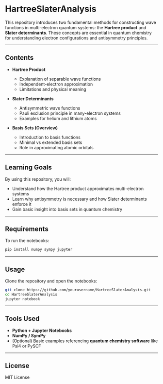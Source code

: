 # HartreeSlaterAnalysis

This repository introduces two fundamental methods for constructing wave functions in multi-electron quantum systems: the **Hartree product** and **Slater determinants**. These concepts are essential in quantum chemistry for understanding electron configurations and antisymmetry principles.

---

## Contents

* **Hartree Product**

  * Explanation of separable wave functions
  * Independent-electron approximation
  * Limitations and physical meaning

* **Slater Determinants**

  * Antisymmetric wave functions
  * Pauli exclusion principle in many-electron systems
  * Examples for helium and lithium atoms

* **Basis Sets (Overview)**

  * Introduction to basis functions
  * Minimal vs extended basis sets
  * Role in approximating atomic orbitals

---

## Learning Goals

By using this repository, you will:

* Understand how the Hartree product approximates multi-electron systems
* Learn why antisymmetry is necessary and how Slater determinants enforce it
* Gain basic insight into basis sets in quantum chemistry

---

## Requirements

To run the notebooks:

```bash
pip install numpy sympy jupyter
```

---

## Usage

Clone the repository and open the notebooks:

```bash
git clone https://github.com/yourusername/HartreeSlaterAnalysis.git
cd HartreeSlaterAnalysis
jupyter notebook
```

---

## Tools Used

* **Python + Jupyter Notebooks**
* **NumPy / SymPy**
* (Optional) Basic examples referencing **quantum chemistry software** like Psi4 or PySCF

---

## License

MIT License


